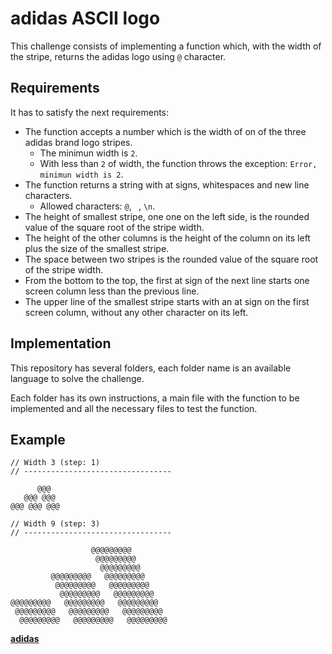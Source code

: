 # adidas ASCII logo

This challenge consists of implementing a function which, with the width of the stripe, returns the adidas logo using `@` character.

## Requirements

It has to satisfy the next requirements:

- The function accepts a number which is the width of on of the three adidas brand logo stripes.
   - The minimun width is `2`.
   - With less than `2` of width, the function throws the exception: `Error, minimun width is 2`.
- The function returns a string with at signs, whitespaces and new line characters.
   - Allowed characters: `@`, ` `, `\n`.
- The height of smallest stripe, one one on the left side, is the rounded value of the square root of the stripe width.
- The height of the other columns is the height of the column on its left plus the size of the smallest stripe.
- The space between two stripes is the rounded value of the square root of the stripe width.
- From the bottom to the top, the first at sign of the next line starts one screen column less than the previous line.
- The upper line of the smallest stripe starts with an at sign on the first screen column, without any other character on its left.

## Implementation

This repository has several folders, each folder name is an available language to solve the challenge.

Each folder has its own instructions, a main file with the function to be implemented and all the necessary files to test the function.

## Example

```
// Width 3 (step: 1)
// ---------------------------------

      @@@
   @@@ @@@
@@@ @@@ @@@

// Width 9 (step: 3)
// ---------------------------------

                  @@@@@@@@@
                   @@@@@@@@@
                    @@@@@@@@@
         @@@@@@@@@   @@@@@@@@@
          @@@@@@@@@   @@@@@@@@@
           @@@@@@@@@   @@@@@@@@@
@@@@@@@@@   @@@@@@@@@   @@@@@@@@@
 @@@@@@@@@   @@@@@@@@@   @@@@@@@@@
  @@@@@@@@@   @@@@@@@@@   @@@@@@@@@
```

[**adidas**][adidas]

[adidas]: https://adidas.com/
